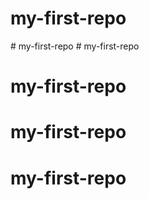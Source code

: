 # my-first-repo
#   m y - f i r s t - r e p o  
 # my-first-repo
# my-first-repo
# my-first-repo
# my-first-repo

